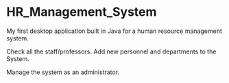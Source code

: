 # HR_Management_System

My first desktop application built in Java for a human resource management system.

Check all the staff/professors.
Add new personnel and departments to the System.


Manage the system as an administrator.
